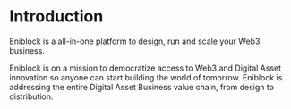# Introduction

Eniblock is a all-in-one platform to design, run and scale your Web3 business.

Eniblock is on a mission to democratize access to Web3 and Digital Asset innovation so anyone can start building the world of tomorrow. Eniblock is addressing the entire Digital Asset Business value chain, from design to distribution.
